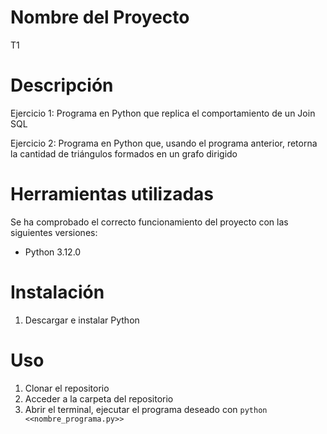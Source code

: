 # Nombre del Proyecto
T1

# Descripción
Ejercicio 1: Programa en Python que replica el comportamiento de un Join SQL

Ejercicio 2: Programa en Python que, usando el programa anterior, retorna la cantidad de triángulos formados en un grafo dirigido

# Herramientas utilizadas
Se ha comprobado el correcto funcionamiento del proyecto con las siguientes versiones:

- Python 3.12.0

# Instalación
1. Descargar e instalar Python

# Uso
1. Clonar el repositorio
2. Acceder a la carpeta del repositorio
3. Abrir el terminal, ejecutar el programa deseado con `python <<nombre_programa.py>>`
